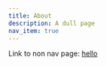 ```yaml
---
title: About
description: A dull page
nav_item: true
---
```

Link to non nav page: [hello](hello.html)
